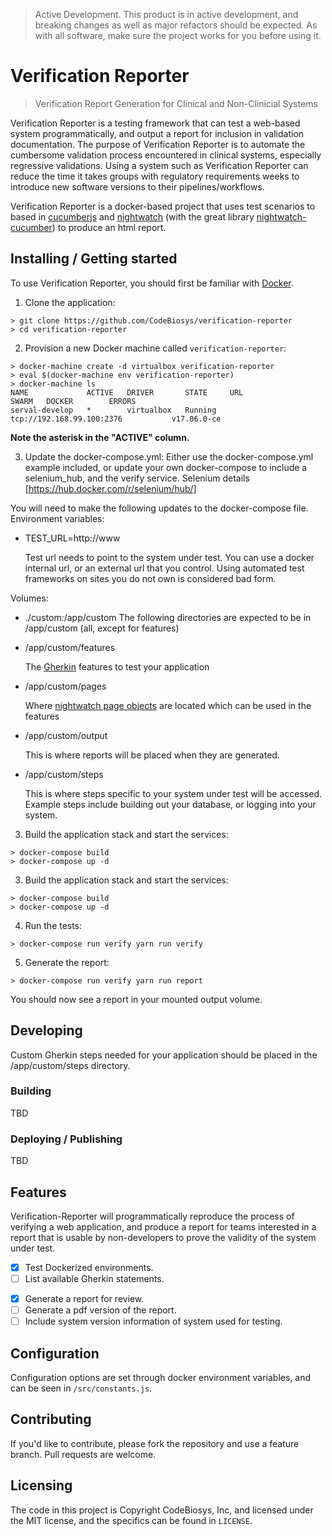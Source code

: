 > Active Development. This product is in active development, and breaking changes
> as well as major refactors should be expected. As with all software, make sure
> the project works for you before using it.

# Verification Reporter
> Verification Report Generation for Clinical and Non-Clinicial Systems

Verification Reporter is a testing framework that can test a web-based system
programmatically, and output a report for inclusion in validation documentation.
The purpose of Verification Reporter is to automate the cumbersome validation process
encountered in clinical systems, especially regressive validations. Using a system
such as Verification Reporter can reduce the time it takes groups with regulatory
requirements weeks to introduce new software versions to their pipelines/workflows.

Verification Reporter is a docker-based project that uses test scenarios to
based in [cucumberjs]([https://github.com/cucumber/cucumber-js) and
[nightwatch](http://nightwatchjs.org/) (with the great library [nightwatch-cucumber](https://github.com/mucsi96/nightwatch-cucumber]))
to produce an html report.


## Installing / Getting started

To use Verification Reporter, you should first be familiar with [Docker](https://www.docker.com/).

1. Clone the application:

  ```
  > git clone https://github.com/CodeBiosys/verification-reporter
  > cd verification-reporter
  ```

2. Provision a new Docker machine called `verification-reporter`:

  ```
  > docker-machine create -d virtualbox verification-reporter
  > eval $(docker-machine env verification-reporter)
  > docker-machine ls
  NAME             ACTIVE   DRIVER       STATE     URL                         SWARM   DOCKER        ERRORS
  serval-develop   *        virtualbox   Running   tcp://192.168.99.100:2376           v17.06.0-ce
  ```

  **Note the asterisk in the "ACTIVE" column.**

3. Update the docker-compose.yml:
  Either use the docker-compose.yml example included, or update your own docker-compose to
  include a selenium_hub, and the verify service.
  Selenium details [https://hub.docker.com/r/selenium/hub/]

  You will need to make the following updates to the docker-compose file.
  Environment variables:
  - TEST_URL=http://www

    Test url needs to point to the system under test. You can use a docker internal url, or an external url that you control. Using automated test frameworks on sites you do not own is considered bad form.

  Volumes:
  - ./custom:/app/custom
  The following directories are expected to be in /app/custom (all, except for features)

  - /app/custom/features

    The [Gherkin](https://github.com/cucumber/cucumber/wiki/Gherkin) features to test your application

  - /app/custom/pages

    Where [nightwatch page objects](https://github.com/nightwatchjs/nightwatch/wiki/Page-Object-API) are located which can be used in the features

  - /app/custom/output

    This is where reports will be placed when they are generated.

  - /app/custom/steps

    This is where steps specific to your system under test will be accessed. Example steps include building out your database, or logging into your system.


3. Build the application stack and start the services:
  ```
  > docker-compose build
  > docker-compose up -d
  ```

3. Build the application stack and start the services:
  ```
  > docker-compose build
  > docker-compose up -d
  ```

4. Run the tests:
  ```
  > docker-compose run verify yarn run verify
  ```
5. Generate the report:
  ```
  > docker-compose run verify yarn run report
  ```

You should now see a report in your mounted output volume.

## Developing

Custom Gherkin steps needed for your application should be placed in the
/app/custom/steps directory.

### Building

TBD

### Deploying / Publishing

TBD

## Features

Verification-Reporter will programmatically reproduce the process of verifying
a web application, and produce a report for teams interested in a report that
is usable by non-developers to prove the validity of the system under test.

- [x] Test Dockerized environments.
- [ ] List available Gherkin statements.
* [x] Generate a report for review.
* [ ] Generate a pdf version of the report.
* [ ] Include system version information of system used for testing.

## Configuration

Configuration options are set through docker environment variables, and
can be seen in `/src/constants.js`.

## Contributing

If you'd like to contribute, please fork the repository and use a feature
branch. Pull requests are welcome.

## Licensing

The code in this project is Copyright CodeBiosys, Inc, and licensed under the
MIT license, and the specifics can be found in `LICENSE`.
